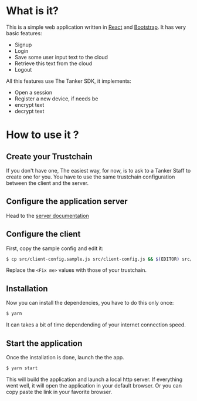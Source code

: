 # What is it?

This is a simple web application written in [React](https://reactjs.org/) and [Bootstrap](https://react-bootstrap.github.io/). It has very basic features:
- Signup
- Login
- Save some user input text to the cloud
- Retrieve this text from the cloud
- Logout

All this features use The Tanker SDK, it implements:
- Open a session
- Register a new device, if needs be
- encrypt text
- decrypt text

# How to use it ?
## Create your Trustchain

If you don't have one, The easiest way, for now, is to ask to a Tanker Staff to create one for you.
You have to use the same trustchain configuration between the client and the server.

## Configure the application server

Head to the [server documentation](../server/README.md)

## Configure the client

First, copy the sample config and edit it:

```bash
$ cp src/client-config.sample.js src/client-config.js && $(EDITOR) src/client-config.js
```
Replace the `<Fix me>` values with those of your trustchain.

## Installation

Now you can install the dependencies, you have to do this only once:

```bash
$ yarn
```

It can takes a bit of time dependending of your internet connection speed.

## Start the application

Once the installation is done, launch the the app.

```bash
$ yarn start
```

This will build the application and launch a local http server. If everything went well, it will open the application in your default browser. Or you can copy paste the link in your favorite browser.


